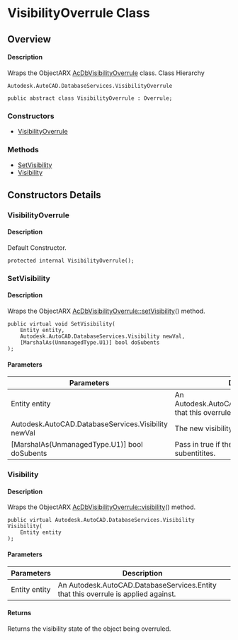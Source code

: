 # VisibilityOverrule Class

## Overview

#### Description
Wraps the ObjectARX [AcDbVisibilityOverrule](AcDbVisibilityOverrule.md) class.
Class Hierarchy
```text
Autodesk.AutoCAD.DatabaseServices.VisibilityOverrule
```

```text
public abstract class VisibilityOverrule : Overrule;
```

### Constructors

- [VisibilityOverrule](#visibilityoverrule)

### Methods

- [SetVisibility](#setvisibility)
- [Visibility](#visibility)


## Constructors Details

### VisibilityOverrule

#### Description
Default Constructor.
```text
protected internal VisibilityOverrule();
```

### SetVisibility

#### Description
Wraps the ObjectARX [AcDbVisibilityOverrule::setVisibility](AcDbVisibilityOverrule__setVisibility@AcDbEntity_@AcDb__Visibility@Adesk__Boolean.md)() method.
```text
public virtual void SetVisibility(
    Entity entity, 
    Autodesk.AutoCAD.DatabaseServices.Visibility newVal, 
    [MarshalAs(UnmanagedType.U1)] bool doSubents
);
```

#### Parameters
| Parameters | Description |
| --- | --- |
| Entity entity | An Autodesk.AutoCAD.DatabaseServices.Entity that this overrule is applied against. |
| Autodesk.AutoCAD.DatabaseServices.Visibility newVal | The new visibility state. |
| [MarshalAs(UnmanagedType.U1)] bool doSubents | Pass in true if the new value should apply to subentitites. |

### Visibility

#### Description
Wraps the ObjectARX [AcDbVisibilityOverrule::visibility](AcDbVisibilityOverrule__visibility@AcDbEntity_.md)() method.
```text
public virtual Autodesk.AutoCAD.DatabaseServices.Visibility Visibility(
    Entity entity
);
```

#### Parameters
| Parameters | Description |
| --- | --- |
| Entity entity | An Autodesk.AutoCAD.DatabaseServices.Entity that this overrule is applied against. |

#### Returns
Returns the visibility state of the object being overruled.